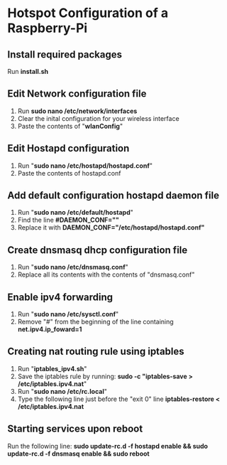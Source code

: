 # Hotspot Configuration of a Raspberry-Pi

## Install required packages
Run __install.sh__

## Edit Network configuration file
1. Run __sudo nano /etc/network/interfaces__
2. Clear the inital configuration for your wireless interface
3. Paste the contents of "__wlanConfig__"

## Edit Hostapd configuration
1. Run "__sudo nano /etc/hostapd/hostapd.conf__"
2. Paste the contents of hostapd.conf

## Add default configuration hostapd daemon file
1. Run "__sudo nano /etc/default/hostapd__"
2. Find the line __#DAEMON_CONF=""__
3. Replace it with  __DAEMON_CONF="/etc/hostapd/hostapd.conf"__

## Create dnsmasq dhcp configuration file
1. Run "__sudo nano /etc/dnsmasq.conf__"
2. Replace all its contents with the contents of "dnsmasq.conf"

## Enable ipv4 forwarding
1. Run "__sudo nano /etc/sysctl.conf__"
2. Remove "#" from the beginning of the line containing __net.ipv4.ip_foward=1__

## Creating nat routing rule using iptables
1. Run "__iptables_ipv4.sh__"
2. Save the iptables rule by running: __sudo -c "iptables-save > /etc/iptables.ipv4.nat__"
3. Run "__sudo nano /etc/rc.local__"
4. Type the following line just before the "exit 0" line
     __iptables-restore < /etc/iptables.ipv4.nat__

## Starting services upon reboot
Run the following line:
    __sudo update-rc.d -f hostapd enable &&  sudo update-rc.d -f dnsmasq enable &&  sudo reboot__
